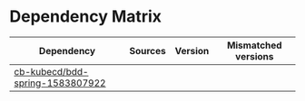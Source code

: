 # Dependency Matrix

Dependency | Sources | Version | Mismatched versions
---------- | ------- | ------- | -------------------
[cb-kubecd/bdd-spring-1583807922](https://github.com/cb-kubecd/bdd-spring-1583807922.git) |  | []() | 
